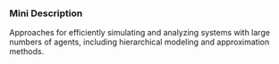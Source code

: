 ### Mini Description

Approaches for efficiently simulating and analyzing systems with large numbers of agents, including hierarchical modeling and approximation methods.
